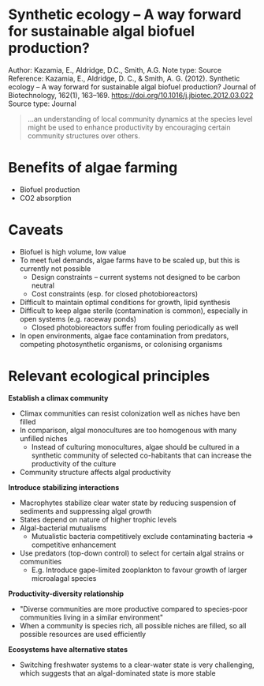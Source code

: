 # Synthetic ecology – A way forward for sustainable algal biofuel production?

Author: Kazamia, E., Aldridge, D.C., Smith, A.G.
Note type: Source
Reference: Kazamia, E., Aldridge, D. C., & Smith, A. G. (2012). Synthetic ecology – A way forward for sustainable algal biofuel production? Journal of Biotechnology, 162(1), 163–169. https://doi.org/10.1016/j.jbiotec.2012.03.022
Source type: Journal

> ...an understanding of local community dynamics at the species level might be used to enhance productivity by encouraging certain community structures over others.
> 

# Benefits of algae farming

- Biofuel production
- CO2 absorption

# Caveats

- Biofuel is high volume, low value
- To meet fuel demands, algae farms have to be scaled up, but this is currently not possible
    - Design constraints – current systems not designed to be carbon neutral
    - Cost constraints (esp. for closed photobioreactors)
- Difficult to maintain optimal conditions for growth, lipid synthesis
- Difficult to keep algae sterile (contamination is common), especially in open systems (e.g. raceway ponds)
    - Closed photobioreactors suffer from fouling periodically as well
- In open environments, algae face contamination from predators, competing photosynthetic organisms, or colonising organisms

# Relevant ecological principles

**Establish a climax community**

- Climax communities can resist colonization well as niches have ben filled
- In comparison, algal monocultures are too homogenous with many unfilled niches
    - Instead of culturing monocultures, algae should be cultured in a synthetic community of selected co-habitants that can increase the productivity of the culture
- Community structure affects algal productivity

**Introduce stabilizing interactions**

- Macrophytes stabilize clear water state by reducing suspension of sediments and suppressing algal growth
- States depend on nature of higher trophic levels
- Algal-bacterial mutualisms
    - Mutualistic bacteria competitively exclude contaminating bacteria ⇒ competitive enhancement
- Use predators (top-down control) to select for certain algal strains or communities
    - E.g. Introduce gape-limited zooplankton to favour growth of larger microalagal species

**Productivity-diversity relationship**

- "Diverse communities are more productive compared to species-poor communities living in a similar environment"
- When a community is species rich, all possible niches are filled, so all possible resources are used efficiently

**Ecosystems have alternative states**

- Switching freshwater systems to a clear-water state is very challenging, which suggests that an algal-dominated state is more stable